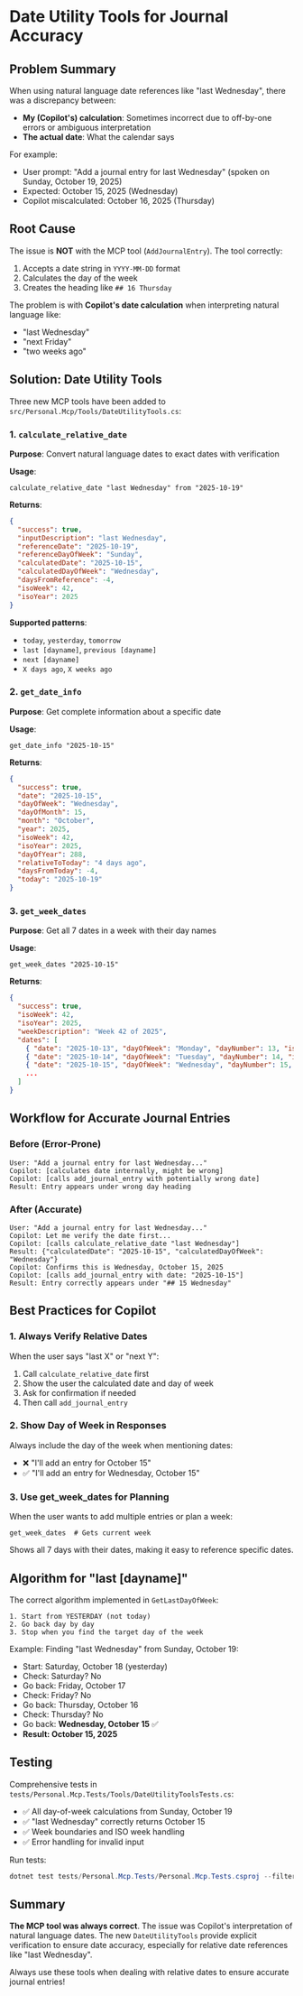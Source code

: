 # Date Utility Tools for Journal Accuracy

## Problem Summary

When using natural language date references like "last Wednesday", there was a discrepancy between:
- **My (Copilot's) calculation**: Sometimes incorrect due to off-by-one errors or ambiguous interpretation
- **The actual date**: What the calendar says

For example:
- User prompt: "Add a journal entry for last Wednesday" (spoken on Sunday, October 19, 2025)
- Expected: October 15, 2025 (Wednesday)
- Copilot miscalculated: October 16, 2025 (Thursday)

## Root Cause

The issue is **NOT** with the MCP tool (`AddJournalEntry`). The tool correctly:
1. Accepts a date string in `YYYY-MM-DD` format
2. Calculates the day of the week  
3. Creates the heading like `## 16 Thursday`

The problem is with **Copilot's date calculation** when interpreting natural language like:
- "last Wednesday"
- "next Friday"
- "two weeks ago"

## Solution: Date Utility Tools

Three new MCP tools have been added to `src/Personal.Mcp/Tools/DateUtilityTools.cs`:

### 1. `calculate_relative_date`

**Purpose**: Convert natural language dates to exact dates with verification

**Usage**:
```
calculate_relative_date "last Wednesday" from "2025-10-19"
```

**Returns**:
```json
{
  "success": true,
  "inputDescription": "last Wednesday",
  "referenceDate": "2025-10-19",
  "referenceDayOfWeek": "Sunday",
  "calculatedDate": "2025-10-15",
  "calculatedDayOfWeek": "Wednesday",
  "daysFromReference": -4,
  "isoWeek": 42,
  "isoYear": 2025
}
```

**Supported patterns**:
- `today`, `yesterday`, `tomorrow`
- `last [dayname]`, `previous [dayname]`
- `next [dayname]`
- `X days ago`, `X weeks ago`

### 2. `get_date_info`

**Purpose**: Get complete information about a specific date

**Usage**:
```
get_date_info "2025-10-15"
```

**Returns**:
```json
{
  "success": true,
  "date": "2025-10-15",
  "dayOfWeek": "Wednesday",
  "dayOfMonth": 15,
  "month": "October",
  "year": 2025,
  "isoWeek": 42,
  "isoYear": 2025,
  "dayOfYear": 288,
  "relativeToToday": "4 days ago",
  "daysFromToday": -4,
  "today": "2025-10-19"
}
```

### 3. `get_week_dates`

**Purpose**: Get all 7 dates in a week with their day names

**Usage**:
```
get_week_dates "2025-10-15"
```

**Returns**:
```json
{
  "success": true,
  "isoWeek": 42,
  "isoYear": 2025,
  "weekDescription": "Week 42 of 2025",
  "dates": [
    { "date": "2025-10-13", "dayOfWeek": "Monday", "dayNumber": 13, "isToday": false },
    { "date": "2025-10-14", "dayOfWeek": "Tuesday", "dayNumber": 14, "isToday": false },
    { "date": "2025-10-15", "dayOfWeek": "Wednesday", "dayNumber": 15, "isToday": false },
    ...
  ]
}
```

## Workflow for Accurate Journal Entries

### Before (Error-Prone)
```
User: "Add a journal entry for last Wednesday..."
Copilot: [calculates date internally, might be wrong]
Copilot: [calls add_journal_entry with potentially wrong date]
Result: Entry appears under wrong day heading
```

### After (Accurate)
```
User: "Add a journal entry for last Wednesday..."
Copilot: Let me verify the date first...
Copilot: [calls calculate_relative_date "last Wednesday"]
Result: {"calculatedDate": "2025-10-15", "calculatedDayOfWeek": "Wednesday"}
Copilot: Confirms this is Wednesday, October 15, 2025
Copilot: [calls add_journal_entry with date: "2025-10-15"]
Result: Entry correctly appears under "## 15 Wednesday"
```

## Best Practices for Copilot

### 1. Always Verify Relative Dates

When the user says "last X" or "next Y":
1. Call `calculate_relative_date` first
2. Show the user the calculated date and day of week
3. Ask for confirmation if needed
4. Then call `add_journal_entry`

### 2. Show Day of Week in Responses

Always include the day of the week when mentioning dates:
- ❌ "I'll add an entry for October 15"  
- ✅ "I'll add an entry for Wednesday, October 15"

### 3. Use get_week_dates for Planning

When the user wants to add multiple entries or plan a week:
```
get_week_dates  # Gets current week
```

Shows all 7 days with their dates, making it easy to reference specific dates.

## Algorithm for "last [dayname]"

The correct algorithm implemented in `GetLastDayOfWeek`:

```
1. Start from YESTERDAY (not today)
2. Go back day by day
3. Stop when you find the target day of the week
```

Example: Finding "last Wednesday" from Sunday, October 19:
- Start: Saturday, October 18 (yesterday)
- Check: Saturday? No
- Go back: Friday, October 17
- Check: Friday? No
- Go back: Thursday, October 16  
- Check: Thursday? No
- Go back: **Wednesday, October 15** ✅
- **Result: October 15, 2025**

## Testing

Comprehensive tests in `tests/Personal.Mcp.Tests/Tools/DateUtilityToolsTests.cs`:

- ✅ All day-of-week calculations from Sunday, October 19
- ✅ "last Wednesday" correctly returns October 15
- ✅ Week boundaries and ISO week handling
- ✅ Error handling for invalid input

Run tests:
```powershell
dotnet test tests/Personal.Mcp.Tests/Personal.Mcp.Tests.csproj --filter "FullyQualifiedName~DateUtilityToolsTests"
```

## Summary

**The MCP tool was always correct**. The issue was Copilot's interpretation of natural language dates. The new `DateUtilityTools` provide explicit verification to ensure date accuracy, especially for relative date references like "last Wednesday".

Always use these tools when dealing with relative dates to ensure accurate journal entries!
